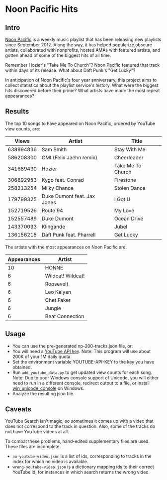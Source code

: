 Noon Pacific Hits
=================

Intro
-----
[Noon Pacific](https://noonpacific.com/) is a weekly music playlist that
has been releasing new playlists since September 2012. Along the way, it
has helped popularize obscure artists, collaborated with nonprofits, hosted
AMAs with featured artists, and gotten ahead of some of the biggest hits of
all time.

Remember Hozier's "Take Me To Church"? Noon Pacific featured that track
within days of its release. What about Daft Punk's "Get Lucky"?

In anticipation of Noon Pacific's four year anniversary, this project aims
to collect statistics about the playlist service's history. What were the
biggest hits discovered before their prime? What artists have made the most
repeat appearances?


Results
-------
The top 10 songs to have appeared on Noon Pacific, ordered by YouTube view
counts, are:

Views | Artist | Title 
----- | ------ | -----
638994836 | Sam Smith | Stay With Me
586208300 | OMI (Felix Jaehn remix) | Cheerleader
341689430 | Hozier | Take Me To Church
306892953 | Kygo feat. Conrad | Firestone
258213254 | Milky Chance | Stolen Dance
179799325 | Duke Dumont feat. Jax Jones | I Got U
152719526 | Route 94 | My Love
152557489 | Duke Dumont | Ocean Drive
143370093 | Klingande | Jubel
136156215 | Daft Punk feat. Pharrell | Get Lucky

The artists with the most appearances on Noon Pacific are:

Appearances | Artist
----------- | ------
10 | HONNE
6 | Wildcat! Wildcat!
6 | Roosevelt
6 | Leo Kalyan
6 | Chet Faker
6 | Jungle
6 | Beat Connection


Usage
-----
* You can use the pre-generated np-200-tracks.json file, or:
* You will need a [YouTube API key](https://developers.google.com/youtube/v3/getting-started).
Note: This program will use about 200K of your 1M daily quota.
* Set the environment variable YOUTUBE-API-KEY to the key
you have obtained.
* Run `add_youtube_data.py` to get updated view counts for each song.
Note: Due to poor Windows console support of Unicode, you will either
need to run in a different console, redirect output to a file, or install
[win_unicode_console](https://pypi.python.org/pypi/win_unicode_console)
on Windows.
* Analyze the resulting json file.

Caveats
-------
YouTube Search isn't magic, so sometimes it comes up with a video that
does not correspond to the track in question. Also, some of the tracks
do not have YouTube videos at all.

To combat these problems, hand-edited supplementary files are used. These
files are incomplete.
* `no-youtube-video.json` is a list of ids, corresponding to tracks in
the index for which no video is available.
* `wrong-youtube-video.json` is a dictionary mapping ids to their correct
YouTube id, for instances in which search returns the wrong video.